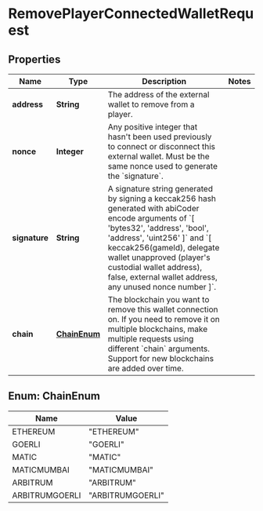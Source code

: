 

# RemovePlayerConnectedWalletRequest


## Properties

| Name | Type | Description | Notes |
|------------ | ------------- | ------------- | -------------|
|**address** | **String** | The address of the external wallet to remove from a player. |  |
|**nonce** | **Integer** | Any positive integer that hasn&#39;t been used previously to connect or disconnect this external wallet. Must be the same nonce used to generate the &#x60;signature&#x60;. |  |
|**signature** | **String** | A signature string generated by signing a keccak256 hash generated with abiCoder encode arguments of &#x60;[ &#39;bytes32&#39;, &#39;address&#39;, &#39;bool&#39;, &#39;address&#39;, &#39;uint256&#39; ]&#x60; and &#x60;[ keccak256(gameId), delegate wallet unapproved (player&#39;s custodial wallet address), false, external wallet address, any unused nonce number ]&#x60;. |  |
|**chain** | [**ChainEnum**](#ChainEnum) | The blockchain you want to remove this wallet connection on. If you need to remove it on multiple blockchains, make multiple requests using different &#x60;chain&#x60; arguments. Support for new blockchains are added over time. |  |



## Enum: ChainEnum

| Name | Value |
|---- | -----|
| ETHEREUM | &quot;ETHEREUM&quot; |
| GOERLI | &quot;GOERLI&quot; |
| MATIC | &quot;MATIC&quot; |
| MATICMUMBAI | &quot;MATICMUMBAI&quot; |
| ARBITRUM | &quot;ARBITRUM&quot; |
| ARBITRUMGOERLI | &quot;ARBITRUMGOERLI&quot; |



